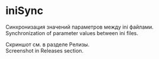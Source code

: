 # iniSync
Синхронизация значений параметров между ini файлами.\
Synchronization of parameter values between ini files.

Скриншот см. в разделе Релизы.\
Screenshot in Releases section.
